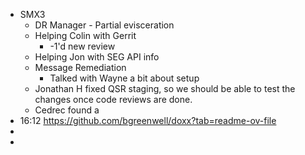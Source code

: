 - SMX3
	- DR Manager - Partial evisceration
	- Helping Colin with Gerrit
		- -1'd new review
	- Helping Jon with SEG API info
	- Message Remediation
		- Talked with Wayne a bit about setup
	- Jonathan H fixed QSR staging, so we should be able to test the changes once code reviews are done.
	- Cedrec found a
- 16:12 https://github.com/bgreenwell/doxx?tab=readme-ov-file
-
-